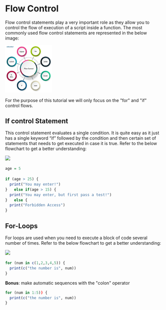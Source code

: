 # Flow Control
Flow control statements play a very important role as they allow you to control the flow of execution of a script inside a function. The most commonly used flow control statements are represented in the below image:

<img src="./pics/flow_control.png" width="30%">

For the purpose of this tutorial we will only focus on the "for" and "if" control flows.

## If control Statement 
This control statement evaluates a single condition. It is quite easy as it just has a single keyword “if” followed by the condition and then certain set of statements that needs to get executed in case it is true. Refer to the below flowchart to get a better understanding:

<img src="./pics/flow_if.png" width="30%">

```r
age = 5

if (age > 25) {
  print("You may enter!")
}   else if(age > 15) {
  print("You may enter, but first pass a test!")
}   else {
  print("Forbidden Access")
}
```

## For-Loops
For loops are used when you need to execute a block of code several number of times. Refer to the below flowchart to get a better understanding: 

<img src="./pics/flow_forloop.png" width="30%">

```r
for (num in c(1,2,3,4,5)) {
  print(c("the number is", num))
}
```

**Bonus**: make automatic sequences with the "colon" operator
```r
for (num in 1:5)) {
  print(c("the number is", num))
}
```